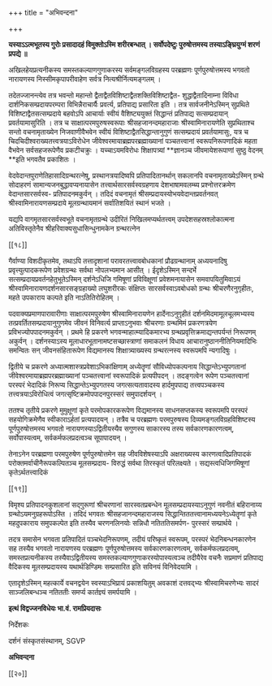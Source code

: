 +++
title = "अभिवन्दना"

+++

**यस्याऽऽत्मभूतस्य गुरोः प्रसादादहं विमुक्तोऽस्मि शरीरबन्धात् । सर्वोपदेष्टुः पुरुषोत्तमस्य तस्याऽङ्घ्रियुग्मं शरणं प्रपद्ये ॥**

अखिलहेयप्रत्यनीकस्य समस्तकल्याणगुणाकरस्य सर्वमङ्गलविग्रहस्य परब्रह्मणः पूर्णपुरुषोत्तमस्य भगवतो नारायणस्य निस्सीमकृपापरीवाहेण सर्वत्र नित्यश्रीर्नित्यमङ्गलम् ।

तदेतज्जानन्त्येव तत्र भवन्तो महान्तो द्वैताद्वैतविशिष्टाद्वैतशक्तिविशिष्टाद्वैत- शुद्धाद्वैतादिनाम्ना विविधा दार्शनिकसम्प्रदायपरम्परा विभिन्नैराचार्यैः प्रवर्त्य, प्रतिपाद्य प्रसारिता इति । तत्र सार्वजनीनेऽस्मिन् सुप्रथिते विशिष्टाद्वैतसत्सम्प्रदाये बहवोऽपि आचार्याः स्वीयं वैशिष्ट्ययुक्तं सिद्धान्तं प्रतिपाद्य सत्सम्प्रदायान् प्रवर्तयामासुरिति । तत्र च साक्षात्परमपुरुषस्वरूपाः श्रीसहजानन्दमहाराजाः श्रीस्वामिनारायणेति सुप्रथिताश्च सन्तो वचनामृताख्येन निजवाणीवैभवेन स्वीयं विशिष्टाद्वैतसिद्धान्तानुगुणं सत्सम्प्रदायं प्रवर्तयामासुः, यत्र च चिदचिदीश्वराख्यतत्त्वत्रयाऽविरोधेन जीवेश्वरमायाब्रह्मपरब्रह्माख्यानां पञ्चतत्त्वानां स्वरूपनिरूपणादिकं महता वैभवेन सर्वसहजरूपेणैव प्रकटीचक्रुः । यच्चाऽयमविरोधः शिक्षापत्र्यां **ज्ञानञ्च जीवमायेशरूपाणां सुष्ठु वेदनम् **इति भगवतैव प्रकाशितः ।

वेदवेदान्तपुराणेतिहासादिग्रन्थरत्नेषु, प्रस्थानत्रयादिष्वपि प्रतिपादितानर्थान् सकलानपि वचनामृताख्येऽस्मिन् ग्रन्थे सोदाहरणं सामान्यजनबुद्धावप्यनायासेन तत्त्वार्थसारसर्वस्वग्रहणाय देशभाषामवलम्ब्य प्रश्नोत्तरक्रमेण वेदान्तसारसर्वस्व- प्रतिपादनमकुर्वन् । तदिदं वचनामृतं श्रीसम्प्रदायस्योभयवेदान्तप्रवर्तनवत् श्रीस्वामिनारायणसम्प्रदाये मूलग्रन्थायमानं सर्वातिशयितं स्थानं भजते ।

यद्यपि वागमृतसारसर्वस्वभूते वचनामृतग्रन्थे उदीरितं निखिलमप्यर्थतत्त्वम् उपदेशसहस्रश्लोकात्मना अतिविस्तृतेनैव श्रीहरिवाक्यसुधासिन्धुनामकेन ग्रन्थरत्नेन

[[१८]]

गैर्वाण्या विशदीकृतमेव, तथाऽपि तत्तादृशानां परावरतत्त्वावबोधकानां प्रौढग्रन्थानाम् अध्ययनादिषु प्रवृत्त्युत्पादकरूपेण प्रवेशग्रन्थः सर्वथा नोपलभ्यमान आसीत् । ईदृशेऽस्मिन् सन्दर्भे सत्सम्प्रदायप्रवर्तनहेतुभूतेऽस्मिन् दर्शनेऽधिजि गमिषूणां प्रविविक्षूणां प्रवेशमनायासेन समवापयितुमिवाऽयं श्रीस्वामिनारायणदर्शनसारसङ्ग्रहाख्यो लघुशरीरकः संक्षिप्तः सारसर्वस्वाऽवबोधको ग्रन्थः श्रीचरणैरनुगृहीतः, महते उपकाराय कल्पते इति नाऽतितिरोहितम् ।

पदवाक्यप्रमाणपारावारीणाः साक्षात्परमपुरुषेण श्रीस्वामिनारायणेन हार्देनाऽनुगृहीतं दर्शनमिदमामूलचूलमभ्यस्य तत्प्रवर्तितसम्प्रदायानुगुणमेव जीवनं विनिवर्त्य प्राप्ताऽनुभवाः श्रीचरणाः ग्रन्थमिमं प्रकरणत्रयेण प्रविभज्योपपादनमकुर्वन् । प्रथमे हि प्रकरणे भगवन्माहात्म्यादिकमारभ्य ग्रन्थप्रवृत्तिक्रमाद्यन्तपर्यन्तं निरूपणम् अकुर्वन् । दर्शनस्याऽस्य मूलाधारभूतानामष्टसच्छास्त्राणां समाकलनं विधाय आचारानुष्ठाननीतिनियमादिभिः समन्वितः सन् जीवनसंहितारूपेण विद्यमानस्य शिक्षात्र्याख्यस्य ग्रन्थरत्नस्य स्वरूपमपि न्यगादिषुः ।

द्वितीये च प्रकरणे अध्यात्मशास्त्रप्रवेशाऽभिकांक्षिणाम् अध्येतॄणां सौविध्योपकल्पनाय सिद्धान्तेऽभ्युपगतानां जीवेश्वरमायाब्रह्मपरब्रह्माख्यानां पञ्चतत्त्वानां स्वरूपादिकं प्रत्यपीपदन् । तदङ्गत्वेन रूपेण पञ्चतत्त्वानां परस्परं भेदादिकं निरूप्य सिद्धान्तेऽभ्युपगतस्य जगत्सत्यतावादस्य हार्दमुपपाद्य तत्त्वपञ्चकस्य तत्त्वत्रयाऽविरोधित्वं जगत्सृष्टिक्रमोपपादनपुरस्सरं समुपादर्शयन् ।

ततश्च तृतीये प्रकरणे मुमुक्षूणां कृते परमोपकारकरूपेण विद्यमानस्य साधनसप्तकस्य स्वरूपमपि परस्परं सहयोगिक्रमेणैव स्वीकाराऽर्हतां प्रत्यपादयन् । तत्रैव च परब्रह्मणः परमपुरुषस्य दिव्यमङ्गलविग्रहविशिष्टस्य पूर्णपुरुषोत्तमस्य भगवतो नारायणस्याऽद्वितीयस्यैव सगुणस्य साकारस्य तस्य सर्वकारणकारणत्वम्, सर्वोपास्यत्वम्, सर्वकर्मफलप्रदत्वञ्च सूपापादयन् ।

तेनाऽनेन परब्रह्मणा परमपुरुषेण पूर्णपुरुषोत्तमेन सह जीवविशेषस्याऽपि अक्षराख्यस्य कारणत्वादिप्रतिपादकं परोक्तमर्वाचीनैरूपकल्पितञ्च मूलसम्प्रदाय- विरुद्धं सर्वथा तिरस्कृतं परिलक्ष्यते । सद्यस्त्वधिजिगमिषूणां कृतेऽर्थतत्त्वादिकं

[[१९]]

विमृश्य प्रतिपादनकुशलानां सद्गुरूणां श्रीचरणानां सारस्वतप्रबन्धेन मूलसम्प्रदायस्याऽनुगुणं नवनीतं बहिरानाय्य ग्रन्थोऽयमनुग्रहरूपोऽस्ति । तदिदं भगवतः श्रीसहजानन्दमहाराजस्य सिद्धान्तिततत्त्वानामध्ययनेऽध्येतॄणां कृते महदुपकाराय समुपकल्पेत इति तस्यैव चरणनलिनयोः सन्निधौ नतिततिसमर्पण- पुरस्सरं सम्प्रार्थये ।

तदत्र समासेन भगवता प्रतिपादितं पञ्चभेदनिरूपणम्, तदीयं परिष्कृतं स्वरूपम्, परस्परं भेदनिबन्धनकारणेन सह तस्यैव भगवतो नारायणस्य परब्रह्मणः पूर्णपुरुषोत्तमस्य सर्वकारणकारणत्वम्, सर्वकर्मफलप्रदत्वम्, समस्तप्रत्यनीकस्य तस्यैवाऽद्वितीयस्य समस्तकल्याणगुणाकरस्योपास्यत्वञ्च तदीयैरेव वचनैः सप्रमाणं प्रतिपाद्य वैदिकस्य मूलसम्प्रदायस्य यथार्थडिण्डिमः सम्प्रसारित इति सविनयं विनिवेदयामि ।

एतादृशेऽस्मिन् महत्कार्ये वचनद्वयेन स्वस्याऽभिप्रायं प्रकाशयितुम् अवकाशं दत्तवद्भ्यः श्रीस्वामिचरणेभ्यः सादरं साञ्जलिबन्धञ्च नतिततीः समर्प्य कार्तज्ञ्यं समर्पयामि ।

**इत्थं विद्वज्जनविधेयः भा.वं. रामप्रियदासः**

निर्देशकः

दर्शनं संस्कृतसंस्थानम्, SGVP

**अभिवन्दना**

[[२०]]
